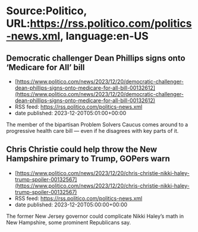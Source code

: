 # Source:Politico, URL:https://rss.politico.com/politics-news.xml, language:en-US

## Democratic challenger Dean Phillips signs onto ‘Medicare for All’ bill
 - [https://www.politico.com/news/2023/12/20/democratic-challenger-dean-phillips-signs-onto-medicare-for-all-bill-00132612](https://www.politico.com/news/2023/12/20/democratic-challenger-dean-phillips-signs-onto-medicare-for-all-bill-00132612)
 - RSS feed: https://rss.politico.com/politics-news.xml
 - date published: 2023-12-20T05:01:00+00:00

The member of the bipartisan Problem Solvers Caucus comes around to a progressive health care bill — even if he disagrees with key parts of it.

## Chris Christie could help throw the New Hampshire primary to Trump, GOPers warn
 - [https://www.politico.com/news/2023/12/20/chris-christie-nikki-haley-trump-spoiler-00132567](https://www.politico.com/news/2023/12/20/chris-christie-nikki-haley-trump-spoiler-00132567)
 - RSS feed: https://rss.politico.com/politics-news.xml
 - date published: 2023-12-20T05:00:00+00:00

The former New Jersey governor could complicate Nikki Haley’s math in New Hampshire, some prominent Republicans say.

